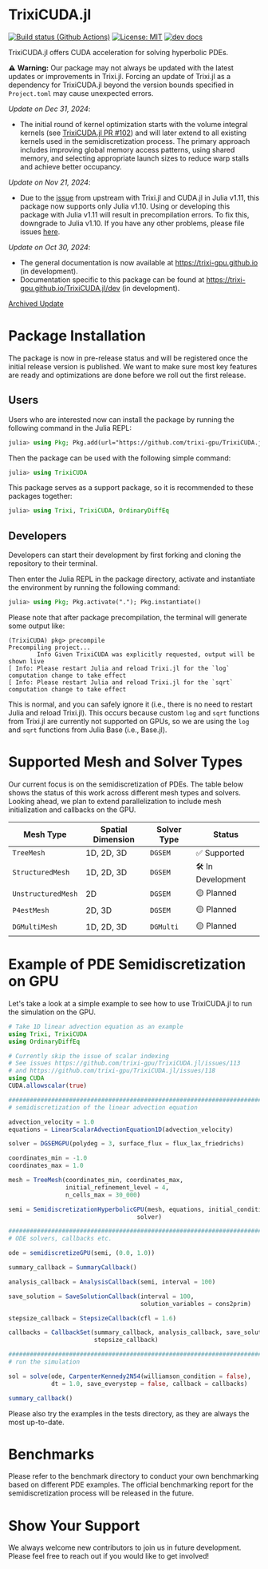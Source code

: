 # TrixiCUDA.jl

[![Build status (Github Actions)](https://github.com/trixi-gpu/TrixiCUDA.jl/workflows/CI/badge.svg)](https://github.com/trixi-gpu/TrixiCUDA.jl/actions)
[![License: MIT](https://img.shields.io/badge/License-MIT-blue.svg)](https://opensource.org/licenses/MIT)
[![dev docs](https://img.shields.io/badge/docs-dev-orange.svg)](https://trixi-gpu.github.io/TrixiCUDA.jl/dev)

TrixiCUDA.jl offers CUDA acceleration for solving hyperbolic PDEs.

⚠️ **Warning:** Our package may not always be updated with the latest updates or improvements in Trixi.jl. Forcing an update of Trixi.jl as a dependency for TrixiCUDA.jl beyond the version bounds specified in `Project.toml` may cause unexpected errors.

*Update on Dec 31, 2024*:
- The initial round of kernel optimization starts with the volume integral kernels (see [TrixiCUDA.jl PR #102](https://github.com/trixi-gpu/TrixiCUDA.jl/pull/102)) and will later extend to all existing kernels used in the semidiscretization process. The primary approach includes improving global memory access patterns, using shared memory, and selecting appropriate launch sizes to reduce warp stalls and achieve better occupancy.

*Update on Nov 21, 2024*:
- Due to the [issue](https://github.com/trixi-framework/Trixi.jl/issues/2108) from upstream with Trixi.jl and CUDA.jl in Julia v1.11, this package now supports only Julia v1.10. Using or developing this package with Julia v1.11 will result in precompilation errors. To fix this, downgrade to Julia v1.10. If you have any other problems, please file issues [here](https://github.com/trixi-gpu/TrixiCUDA.jl/issues).

*Update on Oct 30, 2024*: 
- The general documentation is now available at https://trixi-gpu.github.io (in development).  
- Documentation specific to this package can be found at https://trixi-gpu.github.io/TrixiCUDA.jl/dev (in development).

[Archived Update](https://trixi-gpu.github.io/update/)


# Package Installation
The package is now in pre-release status and will be registered once the initial release version is published. We want to make sure most key features are ready and optimizations are done before we roll out the first release.

## Users
Users who are interested now can install the package by running the following command in the Julia REPL: 
```julia
julia> using Pkg; Pkg.add(url="https://github.com/trixi-gpu/TrixiCUDA.jl.git")
```
Then the package can be used with the following simple command:
```julia
julia> using TrixiCUDA
```
This package serves as a support package, so it is recommended to these packages together:
```julia
julia> using Trixi, TrixiCUDA, OrdinaryDiffEq
```

## Developers
Developers can start their development by first forking and cloning the repository to their terminal. 

Then enter the Julia REPL in the package directory, activate and instantiate the environment by running the following command:
```julia
julia> using Pkg; Pkg.activate("."); Pkg.instantiate()
```
Please note that after package precompilation, the terminal will generate some output like:
```
(TrixiCUDA) pkg> precompile
Precompiling project...
        Info Given TrixiCUDA was explicitly requested, output will be shown live
[ Info: Please restart Julia and reload Trixi.jl for the `log` computation change to take effect
[ Info: Please restart Julia and reload Trixi.jl for the `sqrt` computation change to take effect
```
This is normal, and you can safely ignore it (i.e., there is no need to restart Julia and reload Trixi.jl). This occurs because custom `log` and `sqrt` functions from Trixi.jl are currently not supported on GPUs, so we are using the `log` and `sqrt` functions from Julia Base (i.e., Base.jl).

# Supported Mesh and Solver Types
Our current focus is on the semidiscretization of PDEs. The table below shows the status of this work across different mesh types and solvers. Looking ahead, we plan to extend parallelization to include mesh initialization and callbacks on the GPU. 

| Mesh Type          | Spatial Dimension | Solver Type | Status         |
|--------------------|-------------------|-------------|----------------|
| `TreeMesh`         | 1D, 2D, 3D        | `DGSEM`     | ✅ Supported    |
| `StructuredMesh`   | 1D, 2D, 3D        | `DGSEM`     | 🛠️ In Development|
| `UnstructuredMesh` | 2D                | `DGSEM`     | 🟡 Planned      |
| `P4estMesh`        | 2D, 3D            | `DGSEM`     | 🟡 Planned      |
| `DGMultiMesh`      | 1D, 2D, 3D        | `DGMulti`   | 🟡 Planned      |


# Example of PDE Semidiscretization on GPU

Let's take a look at a simple example to see how to use TrixiCUDA.jl to run the simulation on the GPU.

```julia
# Take 1D linear advection equation as an example
using Trixi, TrixiCUDA
using OrdinaryDiffEq

# Currently skip the issue of scalar indexing
# See issues https://github.com/trixi-gpu/TrixiCUDA.jl/issues/113
# and https://github.com/trixi-gpu/TrixiCUDA.jl/issues/118
using CUDA
CUDA.allowscalar(true)

###############################################################################
# semidiscretization of the linear advection equation

advection_velocity = 1.0
equations = LinearScalarAdvectionEquation1D(advection_velocity)

solver = DGSEMGPU(polydeg = 3, surface_flux = flux_lax_friedrichs)

coordinates_min = -1.0
coordinates_max = 1.0 

mesh = TreeMesh(coordinates_min, coordinates_max,
                initial_refinement_level = 4,
                n_cells_max = 30_000)

semi = SemidiscretizationHyperbolicGPU(mesh, equations, initial_condition_convergence_test,
                                    solver)

###############################################################################
# ODE solvers, callbacks etc.

ode = semidiscretizeGPU(semi, (0.0, 1.0))

summary_callback = SummaryCallback()

analysis_callback = AnalysisCallback(semi, interval = 100)

save_solution = SaveSolutionCallback(interval = 100,
                                     solution_variables = cons2prim)

stepsize_callback = StepsizeCallback(cfl = 1.6)

callbacks = CallbackSet(summary_callback, analysis_callback, save_solution,
                        stepsize_callback)

###############################################################################
# run the simulation

sol = solve(ode, CarpenterKennedy2N54(williamson_condition = false),
            dt = 1.0, save_everystep = false, callback = callbacks)

summary_callback()
```
Please also try the examples in the tests directory, as they are always the most up-to-date.

# Benchmarks
Please refer to the benchmark directory to conduct your own benchmarking based on different PDE examples. The official benchmarking report for the semidiscretization process will be released in the future.


# Show Your Support
We always welcome new contributors to join us in future development. Please feel free to reach out if you would like to get involved!
